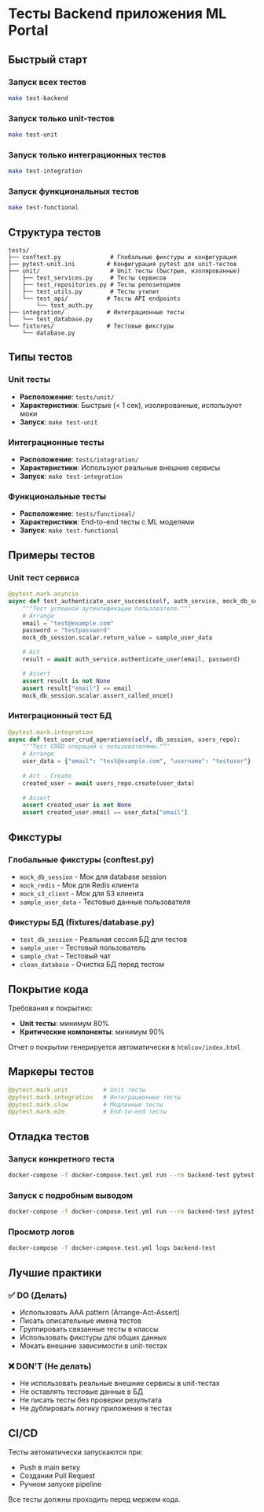 # Тесты Backend приложения ML Portal

## Быстрый старт

### Запуск всех тестов
```bash
make test-backend
```

### Запуск только unit-тестов
```bash
make test-unit
```

### Запуск только интеграционных тестов
```bash
make test-integration
```

### Запуск функциональных тестов
```bash
make test-functional
```

## Структура тестов

```
tests/
├── conftest.py              # Глобальные фикстуры и конфигурация
├── pytest-unit.ini         # Конфигурация pytest для unit-тестов
├── unit/                    # Unit тесты (быстрые, изолированные)
│   ├── test_services.py     # Тесты сервисов
│   ├── test_repositories.py # Тесты репозиториев
│   ├── test_utils.py        # Тесты утилит
│   └── test_api/           # Тесты API endpoints
│       └── test_auth.py
├── integration/            # Интеграционные тесты
│   └── test_database.py
└── fixtures/               # Тестовые фикстуры
    └── database.py
```

## Типы тестов

### Unit тесты
- **Расположение**: `tests/unit/`
- **Характеристики**: Быстрые (< 1 сек), изолированные, используют моки
- **Запуск**: `make test-unit`

### Интеграционные тесты
- **Расположение**: `tests/integration/`
- **Характеристики**: Используют реальные внешние сервисы
- **Запуск**: `make test-integration`

### Функциональные тесты
- **Расположение**: `tests/functional/`
- **Характеристики**: End-to-end тесты с ML моделями
- **Запуск**: `make test-functional`

## Примеры тестов

### Unit тест сервиса
```python
@pytest.mark.asyncio
async def test_authenticate_user_success(self, auth_service, mock_db_session):
    """Тест успешной аутентификации пользователя."""
    # Arrange
    email = "test@example.com"
    password = "testpassword"
    mock_db_session.scalar.return_value = sample_user_data

    # Act
    result = await auth_service.authenticate_user(email, password)

    # Assert
    assert result is not None
    assert result["email"] == email
    mock_db_session.scalar.assert_called_once()
```

### Интеграционный тест БД
```python
@pytest.mark.integration
async def test_user_crud_operations(self, db_session, users_repo):
    """Тест CRUD операций с пользователями."""
    # Arrange
    user_data = {"email": "test@example.com", "username": "testuser"}
    
    # Act - Create
    created_user = await users_repo.create(user_data)
    
    # Assert
    assert created_user is not None
    assert created_user.email == user_data["email"]
```

## Фикстуры

### Глобальные фикстуры (conftest.py)
- `mock_db_session` - Мок для database session
- `mock_redis` - Мок для Redis клиента
- `mock_s3_client` - Мок для S3 клиента
- `sample_user_data` - Тестовые данные пользователя

### Фикстуры БД (fixtures/database.py)
- `test_db_session` - Реальная сессия БД для тестов
- `sample_user` - Тестовый пользователь
- `sample_chat` - Тестовый чат
- `clean_database` - Очистка БД перед тестом

## Покрытие кода

Требования к покрытию:
- **Unit тесты**: минимум 80%
- **Критические компоненты**: минимум 90%

Отчет о покрытии генерируется автоматически в `htmlcov/index.html`

## Маркеры тестов

```python
@pytest.mark.unit          # Unit тесты
@pytest.mark.integration   # Интеграционные тесты
@pytest.mark.slow          # Медленные тесты
@pytest.mark.e2e           # End-to-end тесты
```

## Отладка тестов

### Запуск конкретного теста
```bash
docker-compose -f docker-compose.test.yml run --rm backend-test pytest tests/unit/test_services.py::TestAuthService::test_authenticate_user_success -v -s
```

### Запуск с подробным выводом
```bash
docker-compose -f docker-compose.test.yml run --rm backend-test pytest tests/unit/ -v -s --tb=long
```

### Просмотр логов
```bash
docker-compose -f docker-compose.test.yml logs backend-test
```

## Лучшие практики

### ✅ DO (Делать)
- Использовать AAA pattern (Arrange-Act-Assert)
- Писать описательные имена тестов
- Группировать связанные тесты в классы
- Использовать фикстуры для общих данных
- Мокать внешние зависимости в unit-тестах

### ❌ DON'T (Не делать)
- Не использовать реальные внешние сервисы в unit-тестах
- Не оставлять тестовые данные в БД
- Не писать тесты без проверки результата
- Не дублировать логику приложения в тестах

## CI/CD

Тесты автоматически запускаются при:
- Push в main ветку
- Создании Pull Request
- Ручном запуске pipeline

Все тесты должны проходить перед мержем кода.
